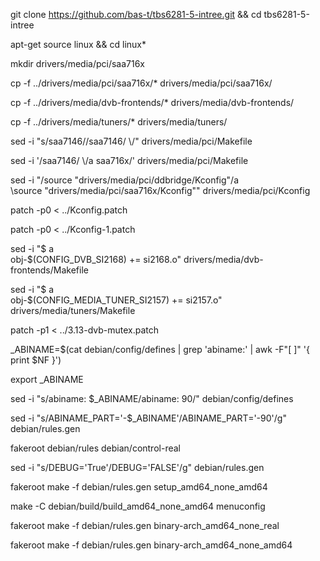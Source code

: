 git clone https://github.com/bas-t/tbs6281-5-intree.git && cd tbs6281-5-intree

apt-get source linux && cd linux*

mkdir drivers/media/pci/saa716x

cp -f ../drivers/media/pci/saa716x/* drivers/media/pci/saa716x/

cp -f ../drivers/media/dvb-frontends/* drivers/media/dvb-frontends/

cp -f ../drivers/media/tuners/* drivers/media/tuners/

sed -i "s/saa7146\//saa7146\/        \\\/" drivers/media/pci/Makefile

sed -i '/saa7146\/        \\/a saa716x\/' drivers/media/pci/Makefile

sed -i "\/source \"drivers\/media\/pci\/ddbridge\/Kconfig\"/a\
\source \"drivers\/media\/pci\/saa716x\/Kconfig\"" drivers/media/pci/Kconfig

patch -p0 < ../Kconfig.patch

patch -p0 < ../Kconfig-1.patch

sed -i "$ a\
obj-\$(CONFIG_DVB_SI2168) += si2168.o" drivers/media/dvb-frontends/Makefile

sed -i "$ a\
obj-\$(CONFIG_MEDIA_TUNER_SI2157) += si2157.o" drivers/media/tuners/Makefile

patch -p1 < ../3.13-dvb-mutex.patch

_ABINAME=$(cat debian/config/defines | grep 'abiname:' | awk -F"[ ]" '{ print $NF }')

export _ABINAME

sed -i "s/abiname: $_ABINAME/abiname: 90/" debian/config/defines

sed -i "s/ABINAME_PART='-$_ABINAME'/ABINAME_PART='-90'/g" debian/rules.gen

fakeroot debian/rules debian/control-real




sed -i "s/DEBUG='True'/DEBUG='FALSE'/g" debian/rules.gen

fakeroot make -f debian/rules.gen setup_amd64_none_amd64

make -C debian/build/build_amd64_none_amd64 menuconfig

fakeroot make -f debian/rules.gen binary-arch_amd64_none_real

fakeroot make -f debian/rules.gen binary-arch_amd64_none_amd64


